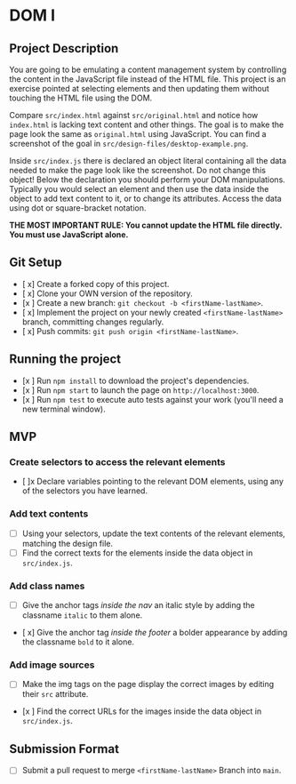 # DOM I

## Project Description

You are going to be emulating a content management system by controlling the content in the JavaScript file instead of the HTML file. This project is an exercise pointed at selecting elements and then updating them without touching the HTML file using the DOM.

Compare `src/index.html` against `src/original.html` and notice how `index.html` is lacking text content and other things. The goal is to make the page look the same as `original.html` using JavaScript. You can find a screenshot of the goal in `src/design-files/desktop-example.png`.

Inside `src/index.js` there is declared an object literal containing all the data needed to make the page look like the screenshot. Do not change this object! Below the declaration you should perform your DOM manipulations. Typically you would select an element and then use the data inside the object to add text content to it, or to change its attributes. Access the data using dot or square-bracket notation.

**THE MOST IMPORTANT RULE: You cannot update the HTML file directly. You must use JavaScript alone.**

## Git Setup

- [ x] Create a forked copy of this project.
- [ x] Clone your OWN version of the repository.
- [x ] Create a new branch: `git checkout -b <firstName-lastName>`.
- [ x] Implement the project on your newly created `<firstName-lastName>` branch, committing changes regularly.
- [ x] Push commits: `git push origin <firstName-lastName>`.

## Running the project

- [x ] Run `npm install` to download the project's dependencies.
- [x ] Run `npm start` to launch the page on `http://localhost:3000`.
- [x ] Run `npm test` to execute auto tests against your work (you'll need a new terminal window).

## MVP

### Create selectors to access the relevant elements

- [ ]x Declare variables pointing to the relevant DOM elements, using any of the selectors you have learned.

### Add text contents

- [ ] Using your selectors, update the text contents of the relevant elements, matching the design file.
- [ ] Find the correct texts for the elements inside the data object in `src/index.js`.

### Add class names

- [ ] Give the anchor tags _inside the nav_ an italic style by adding the classname `italic` to them alone.
- [ x] Give the anchor tag _inside the footer_ a bolder appearance by adding the classname `bold` to it alone.

### Add image sources

- [ ] Make the img tags on the page display the correct images by editing their `src` attribute.
- [x ] Find the correct URLs for the images inside the data object in `src/index.js`.

## Submission Format

- [ ] Submit a pull request to merge `<firstName-lastName>` Branch into `main`.
